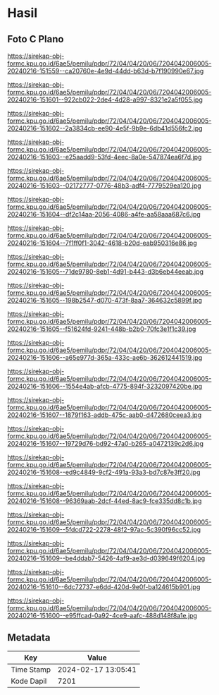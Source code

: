 # Hasil

## Foto C Plano

https://sirekap-obj-formc.kpu.go.id/6ae5/pemilu/pdpr/72/04/04/20/06/7204042006005-20240216-151559--ca20760e-4e9d-44dd-b63d-b7f190990e67.jpg

https://sirekap-obj-formc.kpu.go.id/6ae5/pemilu/pdpr/72/04/04/20/06/7204042006005-20240216-151601--922cb022-2de4-4d28-a997-8321e2a5f055.jpg

https://sirekap-obj-formc.kpu.go.id/6ae5/pemilu/pdpr/72/04/04/20/06/7204042006005-20240216-151602--2a3834cb-ee90-4e5f-9b9e-6db41d556fc2.jpg

https://sirekap-obj-formc.kpu.go.id/6ae5/pemilu/pdpr/72/04/04/20/06/7204042006005-20240216-151603--e25aadd9-53fd-4eec-8a0e-547874ea6f7d.jpg

https://sirekap-obj-formc.kpu.go.id/6ae5/pemilu/pdpr/72/04/04/20/06/7204042006005-20240216-151603--02172777-0776-48b3-adf4-7779529ea120.jpg

https://sirekap-obj-formc.kpu.go.id/6ae5/pemilu/pdpr/72/04/04/20/06/7204042006005-20240216-151604--df2c14aa-2056-4086-a4fe-aa58aaa687c6.jpg

https://sirekap-obj-formc.kpu.go.id/6ae5/pemilu/pdpr/72/04/04/20/06/7204042006005-20240216-151604--7f1ff0f1-3042-4618-b20d-eab950316e86.jpg

https://sirekap-obj-formc.kpu.go.id/6ae5/pemilu/pdpr/72/04/04/20/06/7204042006005-20240216-151605--71de9780-8eb1-4d91-b443-d3b6eb44eeab.jpg

https://sirekap-obj-formc.kpu.go.id/6ae5/pemilu/pdpr/72/04/04/20/06/7204042006005-20240216-151605--198b2547-d070-473f-8aa7-364632c5899f.jpg

https://sirekap-obj-formc.kpu.go.id/6ae5/pemilu/pdpr/72/04/04/20/06/7204042006005-20240216-151605--f51624fd-9241-448b-b2b0-70fc3e1f1c39.jpg

https://sirekap-obj-formc.kpu.go.id/6ae5/pemilu/pdpr/72/04/04/20/06/7204042006005-20240216-151606--a65e977d-365a-433c-ae6b-362612441519.jpg

https://sirekap-obj-formc.kpu.go.id/6ae5/pemilu/pdpr/72/04/04/20/06/7204042006005-20240216-151606--1554e4ab-afcb-4775-894f-3232097420be.jpg

https://sirekap-obj-formc.kpu.go.id/6ae5/pemilu/pdpr/72/04/04/20/06/7204042006005-20240216-151607--1879f163-addb-475c-aab0-d472680ceea3.jpg

https://sirekap-obj-formc.kpu.go.id/6ae5/pemilu/pdpr/72/04/04/20/06/7204042006005-20240216-151607--19729d76-bd92-47a0-b265-a0472139c2d6.jpg

https://sirekap-obj-formc.kpu.go.id/6ae5/pemilu/pdpr/72/04/04/20/06/7204042006005-20240216-151608--ed9c4849-9cf2-491a-93a3-bd7c87e3ff20.jpg

https://sirekap-obj-formc.kpu.go.id/6ae5/pemilu/pdpr/72/04/04/20/06/7204042006005-20240216-151608--96369aab-2dcf-44ed-8ac9-fce335dd8c1b.jpg

https://sirekap-obj-formc.kpu.go.id/6ae5/pemilu/pdpr/72/04/04/20/06/7204042006005-20240216-151609--5fdcd722-2278-48f2-97ac-5c390f96cc52.jpg

https://sirekap-obj-formc.kpu.go.id/6ae5/pemilu/pdpr/72/04/04/20/06/7204042006005-20240216-151609--be4ddab7-5426-4af9-ae3d-d039649f6204.jpg

https://sirekap-obj-formc.kpu.go.id/6ae5/pemilu/pdpr/72/04/04/20/06/7204042006005-20240216-151610--6dc72737-e6dd-420d-9e0f-ba124615b901.jpg

https://sirekap-obj-formc.kpu.go.id/6ae5/pemilu/pdpr/72/04/04/20/06/7204042006005-20240216-151600--e95ffcad-0a92-4ce9-aafc-488d148f8a1e.jpg


## Metadata

| Key        | Value               |
| ---------- | ------------------- |
| Time Stamp | 2024-02-17 13:05:41 |
| Kode Dapil | 7201                |



